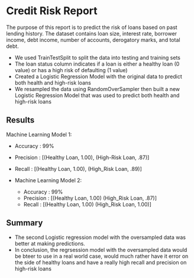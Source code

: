 # Credit Risk Report

The purpose of this report is to predict the risk of loans based on past lending history. The dataset contains loan size, interest rate, borrower income, debt income, number of accounts, derogatory marks, and total debt.

* We used TrainTestSplit to split the data into testing and training sets
*  The loan status column indicates if a loan is either a healthy loan (0 value) or has a high risk of defaulting (1 value)
* Created a Logistic Regression Model with the original data to predict both health and high-risk loans 
* We resampled the data using RandomOverSampler then built a new Logistic Regression Model that was used to predict both health and high-risk loans

## Results


Machine Learning Model 1:
  * Accuracy : 99%
  * Precision : [(Healthy Loan, 1.00), (High-Risk Loan, .87)]
  * Recall : [(Healthy Loan, 1.00), (High_Risk Loan, .89)]



* Machine Learning Model 2:
  * Accuracy : 99%
  * Precision : [(Healthy Loan, 1.00) (High_Risk Loan, .87)]
  * Recall : [(Healthy Loan, 1.00) (High_Risk Loan, 1.00)]

## Summary

* The second Logistic regression model with the oversampled data was better at making predictions.
* In conclusion, the regrsession model with the oversampled data would be bteer to use in a real world case, would much rather have it error on the side of healthy loans and have a really high recall and precision on high-risk loans
